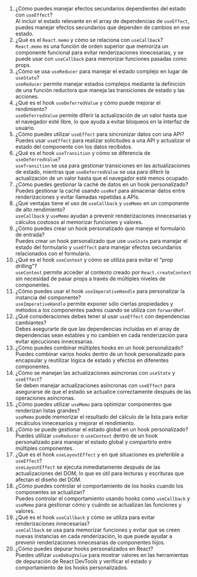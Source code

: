 1) ¿Cómo puedes manejar efectos secundarios dependientes del estado con `useEffect`?  
	Al incluir el estado relevante en el array de dependencias de `useEffect`, puedes manejar efectos secundarios que dependen de cambios en ese estado.
2) ¿Qué es el `React.memo` y cómo se relaciona con `useCallback`?  
	`React.memo` es una función de orden superior que memoriza un componente funcional para evitar renderizaciones innecesarias, y se puede usar con `useCallback` para memorizar funciones pasadas como props.
3) ¿Cómo se usa `useReducer` para manejar el estado complejo en lugar de `useState`?  
	`useReducer` permite manejar estados complejos mediante la definición de una función reductora que maneja las transiciones de estado y las acciones.
4) ¿Qué es el hook `useDeferredValue` y cómo puede mejorar el rendimiento?  
	`useDeferredValue` permite diferir la actualización de un valor hasta que el navegador esté libre, lo que ayuda a evitar bloqueos en la interfaz de usuario.
5) ¿Cómo puedes utilizar `useEffect` para sincronizar datos con una API?  
	Puedes usar `useEffect` para realizar solicitudes a una API y actualizar el estado del componente con los datos recibidos.
6) ¿Qué es el hook `useTransition` y cómo se diferencia de `useDeferredValue`?  
	`useTransition` se usa para gestionar transiciones en las actualizaciones de estado, mientras que `useDeferredValue` se usa para diferir la actualización de un valor hasta que el navegador esté menos ocupado.
7) ¿Cómo puedes gestionar la caché de datos en un hook personalizado?  
	Puedes gestionar la caché usando `useRef` para almacenar datos entre renderizaciones y evitar llamadas repetidas a APIs.
8) ¿Qué ventajas tiene el uso de `useCallback` y `useMemo` en un componente de alto rendimiento?  
	`useCallback` y `useMemo` ayudan a prevenir renderizaciones innecesarias y cálculos costosos al memorizar funciones y valores.
9) ¿Cómo puedes crear un hook personalizado que maneje el formulario de entrada?  
	Puedes crear un hook personalizado que use `useState` para manejar el estado del formulario y `useEffect` para manejar efectos secundarios relacionados con el formulario.
10) ¿Qué es el hook `useContext` y cómo se utiliza para evitar el "prop drilling"?  
	`useContext` permite acceder al contexto creado por `React.createContext` sin necesidad de pasar props a través de múltiples niveles de componentes.
11) ¿Cómo puedes usar el hook `useImperativeHandle` para personalizar la instancia del componente?  
	`useImperativeHandle` permite exponer sólo ciertas propiedades y métodos a los componentes padres cuando se utiliza con `forwardRef`.
12) ¿Qué consideraciones debes tener al usar `useEffect` con dependencias cambiantes?  
	Debes asegurarte de que las dependencias incluidas en el array de dependencias sean estables y no cambien en cada renderización para evitar ejecuciones innecesarias.
13) ¿Cómo puedes combinar múltiples hooks en un hook personalizado?  
	Puedes combinar varios hooks dentro de un hook personalizado para encapsular y reutilizar lógica de estado y efectos en diferentes componentes.
14) ¿Cómo se manejan las actualizaciones asíncronas con `useState` y `useEffect`?  
	Se deben manejar actualizaciones asíncronas con `useEffect` para asegurarse de que el estado se actualice correctamente después de las operaciones asíncronas.
15) ¿Cómo puedes utilizar `useMemo` para optimizar componentes que renderizan listas grandes?  
	`useMemo` puede memorizar el resultado del cálculo de la lista para evitar recálculos innecesarios y mejorar el rendimiento.
16) ¿Cómo se puede gestionar el estado global en un hook personalizado?  
	Puedes utilizar `useReducer` o `useContext` dentro de un hook personalizado para manejar el estado global y compartirlo entre múltiples componentes.
17) ¿Qué es el hook `useLayoutEffect` y en qué situaciones es preferible a `useEffect`?  
	`useLayoutEffect` se ejecuta inmediatamente después de las actualizaciones del DOM, lo que es útil para lecturas y escrituras que afectan el diseño del DOM.
18) ¿Cómo puedes controlar el comportamiento de los hooks cuando los componentes se actualizan?  
	Puedes controlar el comportamiento usando hooks como `useCallback` y `useMemo` para gestionar cómo y cuándo se actualizan las funciones y valores.
19) ¿Qué es el hook `useCallback` y cómo se utiliza para evitar renderizaciones innecesarias?  
	`useCallback` se usa para memorizar funciones y evitar que se creen nuevas instancias en cada renderización, lo que puede ayudar a prevenir renderizaciones innecesarias de componentes hijos.
20) ¿Cómo puedes depurar hooks personalizados en React?  
	Puedes utilizar `useDebugValue` para mostrar valores en las herramientas de depuración de React DevTools y verificar el estado y comportamiento de los hooks personalizados.